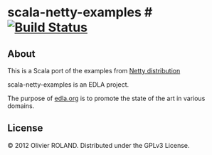 # scala-netty-examples # [![Build Status](https://buildhive.cloudbees.com/job/newca12/job/scala-netty-examples/badge/icon)](https://buildhive.cloudbees.com/job/newca12/job/scala-netty-examples/)

## About ##
This is a Scala port of the examples from [Netty distribution](http://github.com/netty/netty/tree/3.2/src/main/java/org/jboss/netty/example)

scala-netty-examples is an EDLA project.

The purpose of [edla.org](http://www.edla.org) is to promote the state of the art in various domains.

## License
© 2012 Olivier ROLAND. Distributed under the GPLv3 License. 


